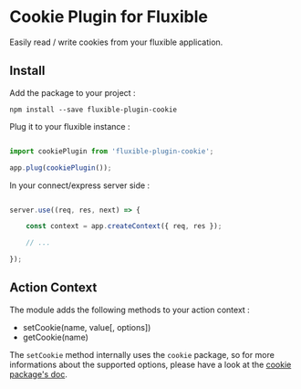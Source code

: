 Cookie Plugin for Fluxible
==========================

Easily read / write cookies from your fluxible application.

Install
-------

Add the package to your project :

    npm install --save fluxible-plugin-cookie

Plug it to your fluxible instance :

```javascript

import cookiePlugin from 'fluxible-plugin-cookie';

app.plug(cookiePlugin());

```

In your connect/express server side :

```javascript

server.use((req, res, next) => {

    const context = app.createContext({ req, res });

    // ...

});

```

Action Context
--------------

The module adds the following methods to your action context :

 - setCookie(name, value[, options])
 - getCookie(name)

The `setCookie` method internally uses the `cookie` package, so for more
informations about the supported options, please have a look at the
[cookie package's doc](https://www.npmjs.com/package/cookie).
